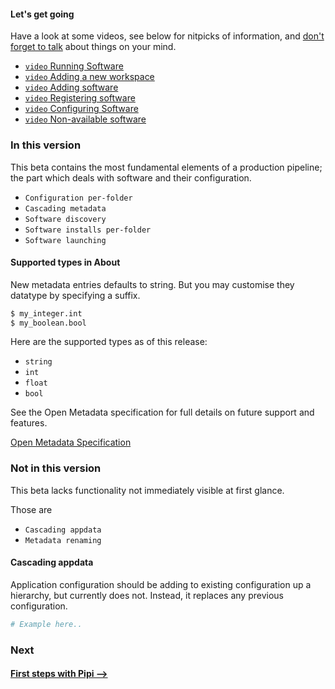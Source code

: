 #### Let's get going

Have a look at some videos, see below for nitpicks of information, and [don't forget to talk][usergroup] about things on your mind.

* [`video` Running Software][Running Software]
* [`video` Adding a new workspace][Adding a new workspace]
* [`video` Adding software][Adding software]
* [`video` Registering software][Registering software]
* [`video` Configuring Software][Configuring Software]
* [`video` Non-available software][Non-available software]

### In this version

This beta contains the most fundamental elements of a production pipeline; the part which deals with software and their configuration.

* `Configuration per-folder`
* `Cascading metadata`
* `Software discovery`
* `Software installs per-folder`
* `Software launching`

#### Supported types in About

New metadata entries defaults to string. But you may customise they datatype by specifying a suffix.

```bash
$ my_integer.int
$ my_boolean.bool
```

Here are the supported types as of this release:

* `string`
* `int`
* `float`
* `bool`

See the Open Metadata specification for full details on future support and features.

[Open Metadata Specification][OMS]

### Not in this version

This beta lacks functionality not immediately visible at first glance.

Those are

* `Cascading appdata`
* `Metadata renaming`

#### Cascading appdata

Application configuration should be adding to existing configuration up a hierarchy, but currently does not. Instead, it replaces any previous configuration.

```python
# Example here..

```

### Next

#### [First steps with Pipi -->][firststeps]

[firststeps]: user-guide/firststeps
[usergroup]: https://groups.google.com/forum/#!forum/pipi-beta1
[Running Software]: http://www.google.com
[Adding a new workspace]: http://www.google.com
[Adding software]: http://www.google.com
[Registering software]: http://www.google.com
[Configuring Software]: http://www.google.com
[Non-available software]: http://www.google.com

[OMS]: http://rfc.abstractfactory.io/spec/10